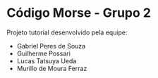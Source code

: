 # Código Morse - Grupo 2

Projeto tutorial desenvolvido pela equipe:
* Gabriel Peres de Souza
* Guilherme Possari
* Lucas Tatsuya Ueda
* Murillo de Moura Ferraz